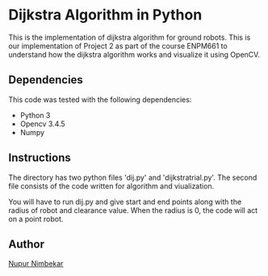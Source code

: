 # Dijkstra Algorithm in Python 
This is the implementation of dijkstra algorithm for ground robots. This is our implementation of Project 2 as part of the course ENPM661 to understand how the dijkstra algorithm works and visualize it using OpenCV.


## Dependencies
This code was tested with the following dependencies:
- Python 3
- Opencv 3.4.5
- Numpy

## Instructions

The directory has two python files 'dij.py' and 'dijkstratrial.py'. The second file consists of the code written for algorithm and viualization.

You will have to run dij.py and give start and end points along with the radius of robot and clearance value. When the radius is 0, the code will act on a point robot.


## Author
[Nupur Nimbekar](https://github.com/nimbekarnd)
